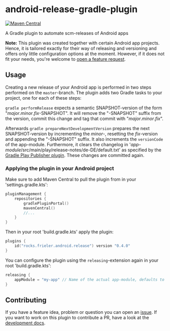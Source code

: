 # android-release-gradle-plugin
[![Maven Central](https://img.shields.io/maven-central/v/rocks.frieler.android/android-release-gradle-plugin.svg?label=Maven%20Central)](https://search.maven.org/search?q=g:%22rocks.frieler.android%22%20AND%20a:%22android-release-gradle-plugin%22)

A Gradle plugin to automate scm-releases of Android apps

**Note:** This plugin was created together with certain Android app projects.
Hence, it is tailored exactly for their way of releasing and versioning and offers only little configuration options at the moment.
However, if it does not fit your needs, you're welcome to [open a feature request](https://github.com/christopherfrieler/android-release-gradle-plugin/issues).

## Usage
Creating a new release of your Android app is performed in two steps performed on the `master`-branch.
The plugin adds two Gradle tasks to your project, one for each of these steps:

`gradle performRelease` expects a semantic SNAPSHOT-version of the form "_major_._minor_._fix_-SNAPSHOT".
It will remove the "-SNAPSHOT" suffix from the version, commit this change and tag that commit with "_major_._minor_._fix_".

Afterwards `gradle prepareNextDevelopmentVersion` prepares the next SNAPSHOT-version by incrementing the _minor_-, resetting the _fix_-version and appending the "-SNAPSHOT" suffix.
It also increments the `versionCode` of the app-module.
Furthermore, it clears the changelog in '_app-module_/src/main/play/release-notes/de-DE/default.txt' as specified by the [Gradle Play Publisher plugin](https://github.com/Triple-T/gradle-play-publisher).
These changes are committed again.

### Applying the plugin in your Android project
Make sure to add Maven Central to pull the plugin from in your 'settings.gradle.kts':
```kotlin
pluginManagement {
    repositories {
        gradlePluginPortal()
        mavenCentral()
        //...
    }
}
```

Then in your root 'build.gradle.kts' apply the plugin:
```kotlin
plugins {
    id("rocks.frieler.android.release") version "0.4.0"
}
```

You can configure the plugin using the `releasing`-extension again in your root 'build.gradle.kts':
```kotlin
releasing {
    appModule = "my-app" // Name of the actual app-module, defaults to "app".
}
```

## Contributing
If you have a feature idea, problem or question you can open an [issue](https://github.com/christopherfrieler/android-release-gradle-plugin/issues).
If you want to work on this plugin to contribute a PR, have a look at the [development docs](DEVELOPING.md).
